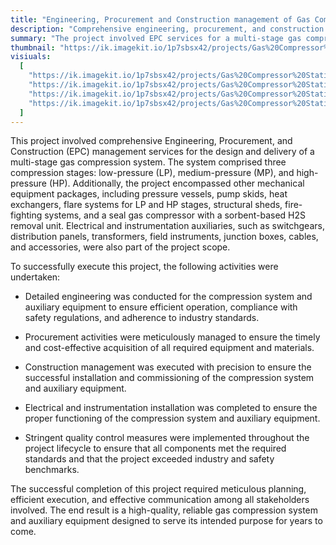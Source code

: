 ```yaml
---
title: "Engineering, Procurement and Construction management of Gas Compressor station"
description: "Comprehensive engineering, procurement, and construction management for a multi-stage gas compression system with low, medium, and high pressure stages. Included auxiliary equipment like vessels, pumps, heat exchangers, flare systems, structural facilities, fire protection, and H2S removal unit. Electrical and instrumentation services also provided."
summary: "The project involved EPC services for a multi-stage gas compression system, including LP, MP, and HP stages, with various mechanical equipment packages and electrical instrumentation. Detailed engineering, procurement, construction, and quality control ensured timely and safe completion, yielding a reliable system."
thumbnail: "https://ik.imagekit.io/1p7sbsx42/projects/Gas%20Compressor%20Station/3.webp?tr=w-800,h-1200?updatedAt=1714368433191"
visiuals:
  [
    "https://ik.imagekit.io/1p7sbsx42/projects/Gas%20Compressor%20Station/3.webp?tr=w-800,h-1200?updatedAt=1714368433191",
    "https://ik.imagekit.io/1p7sbsx42/projects/Gas%20Compressor%20Station/1.webp?tr=w-800,h-1200?updatedAt=1714368433187",
    "https://ik.imagekit.io/1p7sbsx42/projects/Gas%20Compressor%20Station/2.webp?tr=w-800,h-1200?updatedAt=1714368433535",
    "https://ik.imagekit.io/1p7sbsx42/projects/Gas%20Compressor%20Station/4.webp?tr=w-800,h-1200?updatedAt=1714368433496",
  ]
---
```


This project involved comprehensive Engineering, Procurement, and Construction (EPC) management services for the design and delivery of a multi-stage gas compression system. The system comprised three compression stages: low-pressure (LP), medium-pressure (MP), and high-pressure (HP). Additionally, the project encompassed other mechanical equipment packages, including pressure vessels, pump skids, heat exchangers, flare systems for LP and HP stages, structural sheds, fire-fighting systems, and a seal gas compressor with a sorbent-based H2S removal unit. Electrical and instrumentation auxiliaries, such as switchgears, distribution panels, transformers, field instruments, junction boxes, cables, and accessories, were also part of the project scope.

To successfully execute this project, the following activities were undertaken:

- Detailed engineering was conducted for the compression system and auxiliary equipment to ensure efficient operation, compliance with safety regulations, and adherence to industry standards.

- Procurement activities were meticulously managed to ensure the timely and cost-effective acquisition of all required equipment and materials.

- Construction management was executed with precision to ensure the successful installation and commissioning of the compression system and auxiliary equipment.

- Electrical and instrumentation installation was completed to ensure the proper functioning of the compression system and auxiliary equipment.

- Stringent quality control measures were implemented throughout the project lifecycle to ensure that all components met the required standards and that the project exceeded industry and safety benchmarks.

The successful completion of this project required meticulous planning, efficient execution, and effective communication among all stakeholders involved. The end result is a high-quality, reliable gas compression system and auxiliary equipment designed to serve its intended purpose for years to come.
